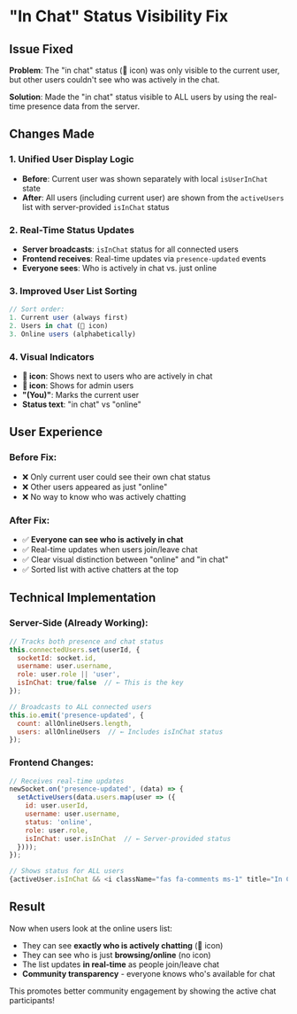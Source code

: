 # "In Chat" Status Visibility Fix

## Issue Fixed
**Problem**: The "in chat" status (💬 icon) was only visible to the current user, but other users couldn't see who was actively in the chat.

**Solution**: Made the "in chat" status visible to ALL users by using the real-time presence data from the server.

## Changes Made

### 1. **Unified User Display Logic**
- **Before**: Current user was shown separately with local `isUserInChat` state
- **After**: All users (including current user) are shown from the `activeUsers` list with server-provided `isInChat` status

### 2. **Real-Time Status Updates**
- **Server broadcasts**: `isInChat` status for all connected users
- **Frontend receives**: Real-time updates via `presence-updated` events
- **Everyone sees**: Who is actively in chat vs. just online

### 3. **Improved User List Sorting**
```javascript
// Sort order:
1. Current user (always first)
2. Users in chat (💬 icon)
3. Online users (alphabetically)
```

### 4. **Visual Indicators**
- **💬 icon**: Shows next to users who are actively in chat
- **👑 icon**: Shows for admin users
- **"(You)"**: Marks the current user
- **Status text**: "in chat" vs "online"

## User Experience

### Before Fix:
- ❌ Only current user could see their own chat status
- ❌ Other users appeared as just "online"
- ❌ No way to know who was actively chatting

### After Fix:
- ✅ **Everyone can see who is actively in chat**
- ✅ Real-time updates when users join/leave chat
- ✅ Clear visual distinction between "online" and "in chat"
- ✅ Sorted list with active chatters at the top

## Technical Implementation

### Server-Side (Already Working):
```javascript
// Tracks both presence and chat status
this.connectedUsers.set(userId, {
  socketId: socket.id,
  username: user.username,
  role: user.role || 'user',
  isInChat: true/false  // ← This is the key
});

// Broadcasts to ALL connected users
this.io.emit('presence-updated', {
  count: allOnlineUsers.length,
  users: allOnlineUsers  // ← Includes isInChat status
});
```

### Frontend Changes:
```javascript
// Receives real-time updates
newSocket.on('presence-updated', (data) => {
  setActiveUsers(data.users.map(user => ({
    id: user.userId,
    username: user.username,
    status: 'online',
    role: user.role,
    isInChat: user.isInChat  // ← Server-provided status
  })));
});

// Shows status for ALL users
{activeUser.isInChat && <i className="fas fa-comments ms-1" title="In Chat"></i>}
```

## Result
Now when users look at the online users list:
- They can see **exactly who is actively chatting** (💬 icon)
- They can see who is just **browsing/online** (no icon)
- The list updates **in real-time** as people join/leave chat
- **Community transparency** - everyone knows who's available for chat

This promotes better community engagement by showing the active chat participants!